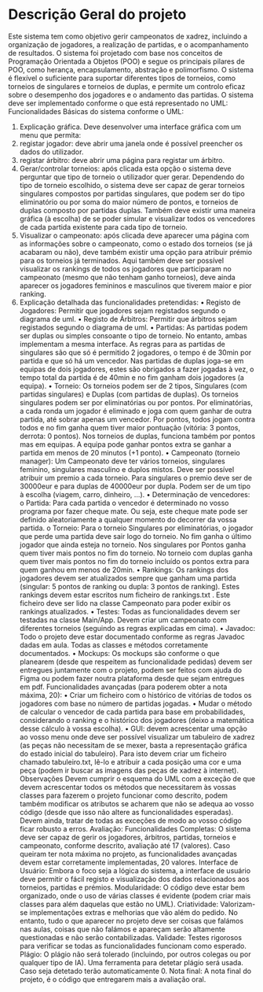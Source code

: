 # Descrição Geral do projeto
Este sistema tem como objetivo gerir campeonatos de xadrez, incluindo a organização de
jogadores, a realização de partidas, e o acompanhamento de resultados. O sistema foi
projetado com base nos conceitos de Programação Orientada a Objetos (POO) e segue os
principais pilares de POO, como herança, encapsulamento, abstração e polimorfismo.
O sistema é flexível o suficiente para suportar diferentes tipos de torneios, como torneios de
singulares e torneios de duplas, e permite um controlo eficaz sobre o desempenho dos
jogadores e o andamento das partidas.
O sistema deve ser implementado conforme o que está representado no UML:
Funcionalidades Básicas do sistema conforme o UML:
1. Explicação gráfica. Deve desenvolver uma interface gráfica com um menu que permita:
1. registar jogador: deve abrir uma janela onde é possível preencher os dados do
utilizador.
2. registar árbitro: deve abrir uma página para registar um árbitro.
3. Gerar/controlar torneios: após clicada esta opção o sistema deve perguntar que tipo
de torneio o utilizador quer gerar. Dependendo do tipo de torneio escolhido, o sistema
deve ser capaz de gerar torneios singulares compostos por partidas singulares, que
podem ser do tipo eliminatório ou por soma do maior número de pontos, e torneios de
duplas composto por partidas duplas. Também deve existir uma maneira gráfica (à
escolha) de se poder simular e visualizar todos os vencedores de cada partida existente
para cada tipo de torneio.
4. Visualizar o campeonato: após clicada deve aparecer uma página com as
informações sobre o campeonato, como o estado dos torneios (se já acabaram ou
não), deve também existir uma opção para atribuir prémio para os torneios já
terminados. Aqui também deve ser possível visualizar os rankings de todos os
jogadores que participaram no campeonato (mesmo que não tenham ganho torneios),
deve ainda aparecer os jogadores femininos e masculinos que tiverem maior e pior
ranking.
2. Explicação detalhada das funcionalidades pretendidas:
• Registo de Jogadores: Permitir que jogadores sejam registados segundo o diagrama de
uml.
• Registo de Árbitros: Permitir que árbitros sejam registados segundo o diagrama de
uml.
• Partidas: As partidas podem ser duplas ou simples consoante o tipo de torneio. No
entanto, ambas implementam a mesma interface. As regras para as partidas de
singulares são que só é permitido 2 jogadores, o tempo é de 30min por partida e que
só há um vencedor. Nas partidas de duplas joga-se em equipas de dois jogadores, estes
são obrigados a fazer jogadas à vez, o tempo total da partida é de 40min e no fim
ganham dois jogadores (a equipa).
• Torneio: Os torneios podem ser de 2 tipos, Singulares (com partidas singulares) e
Duplas (com partidas de duplas). Os torneios singulares podem ser por eliminatórias
ou por pontos. Por eliminatórias, a cada ronda um jogador é eliminado e joga com
quem ganhar de outra partida, até sobrar apenas um vencedor. Por pontos, todos
jogam contra todos e no fim ganha quem tiver maior pontuação (vitória: 3 pontos,
derrota: 0 pontos). Nos torneios de duplas, funciona também por pontos mas em
equipas. A equipa pode ganhar pontos extra se ganhar a partida em menos de 20
minutos (+1 ponto).
• Campeonato (torneio manager): Um Campeonato deve ter vários torneios, singulares
feminino, singulares masculino e duplos mistos. Deve ser possível atribuir um premio a
cada torneio. Para singulares o premio deve ser de 30000eur e para duplas de
40000eur por dupla. Podem ser de um tipo à escolha (viagem, carro, dinheiro, …).
• Determinação de vencedores:
o Partida: Para cada partida o vencedor é determinado no vosso programa por
fazer cheque mate. Ou seja, este cheque mate pode ser definido
aleatoriamente a qualquer momento do decorrer da vossa partida.
o Torneio: Para o torneio Singulares por eliminatórias, o jogador que perde uma
partida deve sair logo do torneio. No fim ganha o último jogador que ainda
esteja no torneio. Nos singulares por Pontos ganha quem tiver mais pontos no
fim do torneio. No torneio com duplas ganha quem tiver mais pontos no fim
do torneio incluído os pontos extra para quem ganhou em menos de 20min.
• Rankings: Os rankings dos jogadores devem ser atualizados sempre que ganham uma
partida (singular: 5 pontos de ranking ou dupla: 3 pontos de ranking). Estes rankings
devem estar escritos num ficheiro de rankings.txt . Este ficheiro deve ser lido na classe
Campeonato para poder exibir os rankings atualizados.
• Testes: Todas as funcionalidades devem ser testadas na classe Main/App. Devem criar
um campeonato com diferentes torneios (seguindo as regras explicadas em cima).
• Javadoc: Todo o projeto deve estar documentado conforme as regras Javadoc dadas
em aula. Todas as classes e métodos corretamente documentados.
• Mockups: Os mockups são conforme o que planearem (desde que respeitem as
funcionalidade pedidas) devem ser entregues juntamente com o projeto, podem ser
feitos com ajuda do Figma ou podem fazer noutra plataforma desde que sejam
entregues em pdf.
Funcionalidades avançadas (para poderem obter a nota máxima, 20):
• Criar um ficheiro com o histórico de vitórias de todos os jogadores com base no
número de partidas jogadas.
• Mudar o método de calcular o vencedor de cada partida para base em probabilidades,
considerando o ranking e o histórico dos jogadores (deixo a matemática desse cálculo à
vossa escolha).
• GUI: devem acrescentar uma opção ao vosso menu onde deve ser possível visualizar
um tabuleiro de xadrez (as peças não necessitam de se mexer, basta a representação
gráfica do estado inicial do tabuleiro). Para isto devem criar um ficheiro chamado
tabuleiro.txt, lê-lo e atribuir a cada posição uma cor e uma peça (podem ir buscar as
imagens das peças de xadrez à internet).
Observações
Devem cumprir o esquema do UML com a exceção de que devem acrescentar todos os
métodos que necessitarem às vossas classes para fazerem o projeto funcionar como descrito,
podem também modificar os atributos se acharem que não se adequa ao vosso código (desde
que isso não altere as funcionalidades esperadas). Devem ainda, tratar de todas as exceções de
modo ao vosso código ficar robusto a erros.
Avaliação:
Funcionalidades Completas: O sistema deve ser capaz de gerir os jogadores, árbitros, partidas,
torneios e campeonato, conforme descrito, avaliação até 17 (valores). Caso queiram ter nota
máxima no projeto, as funcionalidades avançadas devem estar corretamente implementadas,
20 valores.
Interface de Usuário: Embora o foco seja a lógica do sistema, a interface de usuário deve
permitir o fácil registo e visualização dos dados relacionados aos torneios, partidas e prémios.
Modularidade: O código deve estar bem organizado, onde o uso de várias classes é evidente
(podem criar mais classes para além daquelas que estão no UML).
Criatividade: Valorizam-se implementações extras e melhorias que vão além do pedido. No
entanto, tudo o que aparecer no projeto deve ser coisas que falámos nas aulas, coisas que não
falámos e apareçam serão altamente questionadas e não serão contabilizadas.
Validade: Testes rigorosos para verificar se todas as funcionalidades funcionam como esperado.
Plágio: O plágio não será tolerado (incluindo, por outros colegas ou por qualquer tipo de IA).
Uma ferramenta para detetar plágio será usada. Caso seja detetado terão automaticamente 0.
Nota final: A nota final do projeto, é o código que entregarem mais a avaliação oral.

